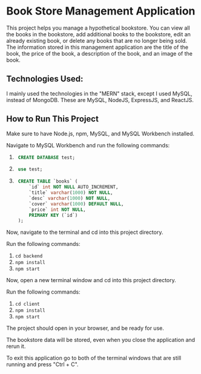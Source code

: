 # Book Store Management Application

This project helps you manage a hypothetical bookstore. You can view all the books in the bookstore, add additional books to the bookstore, edit an already existing book, or delete any books that are no longer being sold. The information stored in this management application are the title of the book, the price of the book, a description of the book, and an image of the book.

## Technologies Used:
I mainly used the technologies in the "MERN" stack, except I used MySQL, instead of MongoDB. These are MySQL, NodeJS, ExpressJS, and ReactJS.


## How to Run This Project

Make sure to have Node.js, npm, MySQL, and MySQL Workbench installed.

Navigate to MySQL Workbench and run the following commands:
1) ```sql
    CREATE DATABASE test;
2) ```sql 
    use test;
3) ```sql 
    CREATE TABLE `books` (
        `id` int NOT NULL AUTO_INCREMENT,
        `title` varchar(1000) NOT NULL,
        `desc` varchar(1000) NOT NULL,
        `cover` varchar(1000) DEFAULT NULL,
        `price` int NOT NULL,
        PRIMARY KEY (`id`)
    );


Now, navigate to the terminal and cd into this project directory.

Run the following commands:
1) ```cd backend```
2) ```npm install``` 
3) ```npm start```

Now, open a new terminal window and cd into this project directory.

Run the following commands:
1) ```cd client```
2) ```npm install```
1) ```npm start```

The project should open in your browser, and be ready for use.

The bookstore data will be stored, even when you close the application and rerun it.

To exit this application go to both of the terminal windows that are still running and press "Ctrl + C".